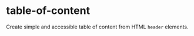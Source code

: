 table-of-content
================

Create simple and accessible table of content from HTML <code>header</code> elements.
